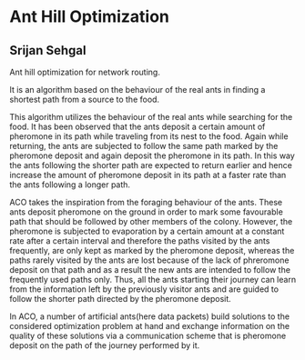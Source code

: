 Ant Hill Optimization
=====================

Srijan Sehgal
-------------

Ant hill optimization for network routing.

It is an algorithm based on the behaviour of the real ants in finding a shortest path from a source to the food.

This algorithm utilizes the behaviour of the real ants while searching for the food. It has been observed that the ants deposit a certain amount of pheromone in its path while traveling from its nest to the food. Again while returning, the ants are subjected to follow the same path marked by the pheromone deposit and again deposit the pheromone in its path. In this way the ants following the shorter path are expected to return earlier and hence increase the amount of pheromone deposit in its path at a faster rate than the ants following a longer path.

ACO takes the inspiration from the foraging behaviour of the ants. These ants deposit pheromone on the ground in order to mark some favourable path that should be followed by other members of the colony. However, the pheromone is subjected to evaporation by a certain amount at a constant rate after a certain interval and therefore the paths visited by the ants frequently, are only kept as marked by the pheromone deposit, whereas the paths rarely visited by the ants are lost because of the lack of phreromone deposit on that path and as a result the new ants are intended to follow the frequently used paths only. Thus, all the ants starting their journey can learn from the information left by the previously visitor ants and are guided to follow the shorter path directed by the pheromone deposit.

In ACO, a number of artificial ants(here data packets) build solutions to the considered optimization problem at hand and exchange information on the quality of these solutions via a communication scheme that is pheromone deposit on the path of the journey performed by it.
